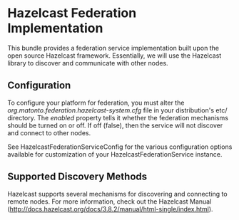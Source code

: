 # Hazelcast Federation Implementation
This bundle provides a federation service implementation built upon the open source
Hazelcast framework.  Essentially, we will use the Hazelcast library to discover and
communicate with other nodes.

## Configuration
To configure your platform for federation, you must alter the 
*org.matonto.federation.hazelcast-system.cfg* file in your distribution's etc/ directory.
The *enabled* property tells it whether the federation mechanisms should be turned on
or off.  If off (false), then the service will not discover and connect to other nodes.

See HazelcastFederationServiceConfig for the 
various configuration options available for customization of your HazelcastFederationService
instance.

## Supported Discovery Methods
Hazelcast supports several mechanisms for discovering and connecting to remote nodes.
For more information, check out the Hazelcast Manual 
(http://docs.hazelcast.org/docs/3.8.2/manual/html-single/index.html).

